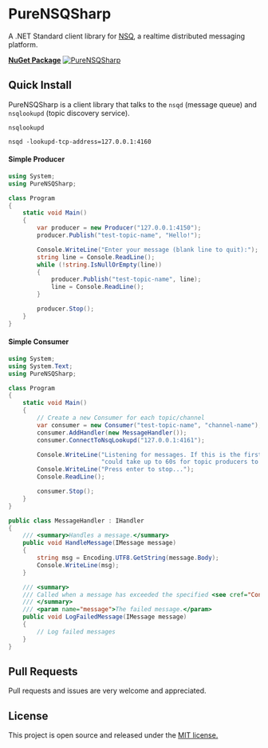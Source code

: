 PureNSQSharp
========

A .NET Standard client library for [NSQ](https://github.com/nsqio/nsq), a realtime distributed messaging platform.

**[NuGet Package](https://www.nuget.org/packages/PureNSQSharp)** [![PureNSQSharp](https://img.shields.io/nuget/v/PureNSQSharp.svg)](https://www.nuget.org/packages/PureNSQSharp/) 


## Quick Install

PureNSQSharp is a client library that talks to the `nsqd` (message queue) and `nsqlookupd` (topic discovery service).

```
nsqlookupd

nsqd -lookupd-tcp-address=127.0.0.1:4160
```


#### Simple Producer

```cs
using System;
using PureNSQSharp;

class Program
{
    static void Main()  
    {
        var producer = new Producer("127.0.0.1:4150");
        producer.Publish("test-topic-name", "Hello!");

        Console.WriteLine("Enter your message (blank line to quit):");
        string line = Console.ReadLine();
        while (!string.IsNullOrEmpty(line))
        {
            producer.Publish("test-topic-name", line);
            line = Console.ReadLine();
        }

        producer.Stop();
    }
}
```

#### Simple Consumer

```cs
using System;
using System.Text;
using PureNSQSharp;

class Program
{
    static void Main()  
    {
        // Create a new Consumer for each topic/channel
        var consumer = new Consumer("test-topic-name", "channel-name");
        consumer.AddHandler(new MessageHandler());
        consumer.ConnectToNsqLookupd("127.0.0.1:4161");

        Console.WriteLine("Listening for messages. If this is the first execution, it " +
                          "could take up to 60s for topic producers to be discovered.");
        Console.WriteLine("Press enter to stop...");
        Console.ReadLine();

        consumer.Stop();
    }
}

public class MessageHandler : IHandler
{
    /// <summary>Handles a message.</summary>
    public void HandleMessage(IMessage message)
    {
        string msg = Encoding.UTF8.GetString(message.Body);
        Console.WriteLine(msg);
    }

    /// <summary>
    /// Called when a message has exceeded the specified <see cref="Config.MaxAttempts"/>.
    /// </summary>
    /// <param name="message">The failed message.</param>
    public void LogFailedMessage(IMessage message)
    {
        // Log failed messages
    }
}
```

## Pull Requests

Pull requests and issues are very welcome and appreciated.

## License

This project is open source and released under the [MIT license.](LICENSE)
